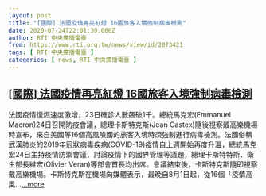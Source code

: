 ```yaml
---
layout: post
title: "[國際] 法國疫情再亮紅燈 16國旅客入境強制病毒檢測"
date: 2020-07-24T22:01:39.000Z
author: RTI 中央廣播電臺
from: https://www.rti.org.tw/news/view/id/2073421
tags: [ RTI 中央廣播電臺 ]
categories: [ news, RTI 中央廣播電臺 ]
---
```

<!--1595628099000-->
[[國際] 法國疫情再亮紅燈 16國旅客入境強制病毒檢測](https://www.rti.org.tw/news/view/id/2073421)
------

<div>
法國疫情復燃速度激增，23日確診人數飆破1千。總統馬克宏(Emmanuel Macron)24日召開防疫會議，總理卡斯特克斯(Jean Castex)隨後視察戴高樂機場時宣布，來自美國等16個高風險國的旅客入境時須強制進行病毒檢測。法國俗稱武漢肺炎的2019年冠狀病毒疾病(COVID-19)疫情自上週開始再度升溫，總統馬克宏24日主持疫情防禦會議，討論疫情下的國界管理等議題，總理卡斯特特斯、衛生部長維宏(Olivier Veran)等部會首長均出席。會議結束後，卡斯特克斯隨即視察戴高樂機場。卡斯特克斯在機場向媒體表示，最晚自8月1日起，從16個「疫情高風...<a target="_blank" href="https://www.rti.org.tw/news/view/id/2073421">...more</a>
</div>
